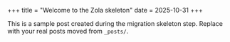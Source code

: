 +++
title = "Welcome to the Zola skeleton"
date = 2025-10-31
+++

This is a sample post created during the migration skeleton step. Replace with your real posts moved from `_posts/`.
